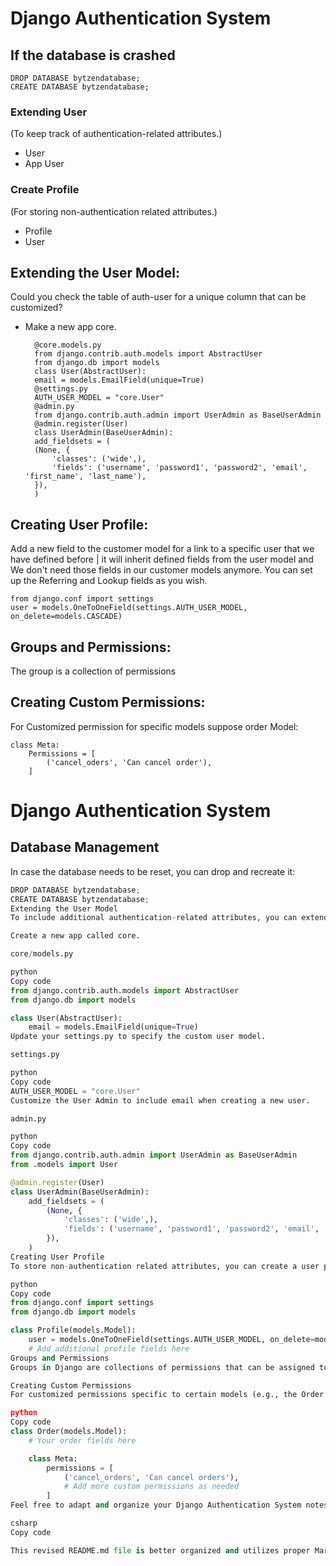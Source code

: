 # Django Authentication System
## If the database is crashed
    DROP DATABASE bytzendatabase;
    CREATE DATABASE bytzendatabase;
### Extending User
(To keep track of authentication-related attributes.)
- User
- App User
### Create Profile
(For storing non-authentication related attributes.)
- Profile
- User
## Extending the User Model:
Could you check the table of auth-user for a unique column that can be customized?
- Make a new app core.

        @core.models.py
        from django.contrib.auth.models import AbstractUser
        from django.db import models
        class User(AbstractUser):
        email = models.EmailField(unique=True)
        @settings.py
        AUTH_USER_MODEL = "core.User"
        @admin.py
        from django.contrib.auth.admin import UserAdmin as BaseUserAdmin
        @admin.register(User)
        class UserAdmin(BaseUserAdmin):
        add_fieldsets = (
        (None, {
            'classes': ('wide',),
            'fields': ('username', 'password1', 'password2', 'email', 'first_name', 'last_name'),
        }),
        )
## Creating User Profile:
Add a new field to the customer model for a link to a specific user that we have defined before | it will inherit defined fields from the user model and We don't need those fields in our customer models anymore. You can set up the Referring and Lookup fields as you wish.
      
    from django.conf import settings
    user = models.OneToOneField(settings.AUTH_USER_MODEL, on_delete=models.CASCADE)

## Groups and Permissions:
The group is a collection of permissions 

## Creating Custom Permissions:
For Customized permission for specific models
suppose order Model:

    class Meta:
        Permissions = [
            ('cancel_oders', 'Can cancel order'), 
        ]





# Django Authentication System

## Database Management
In case the database needs to be reset, you can drop and recreate it:

```python
DROP DATABASE bytzendatabase;
CREATE DATABASE bytzendatabase;
Extending the User Model
To include additional authentication-related attributes, you can extend the User model with a new app called "core."

Create a new app called core.

core/models.py

python
Copy code
from django.contrib.auth.models import AbstractUser
from django.db import models

class User(AbstractUser):
    email = models.EmailField(unique=True)
Update your settings.py to specify the custom user model.

settings.py

python
Copy code
AUTH_USER_MODEL = "core.User"
Customize the User Admin to include email when creating a new user.

admin.py

python
Copy code
from django.contrib.auth.admin import UserAdmin as BaseUserAdmin
from .models import User

@admin.register(User)
class UserAdmin(BaseUserAdmin):
    add_fieldsets = (
        (None, {
            'classes': ('wide',),
            'fields': ('username', 'password1', 'password2', 'email', 'first_name', 'last_name'),
        }),
    )
Creating User Profile
To store non-authentication related attributes, you can create a user profile. This profile will be linked to a specific user and inherit the defined fields from the user model.

python
Copy code
from django.conf import settings
from django.db import models

class Profile(models.Model):
    user = models.OneToOneField(settings.AUTH_USER_MODEL, on_delete=models.CASCADE)
    # Add additional profile fields here
Groups and Permissions
Groups in Django are collections of permissions that can be assigned to users.

Creating Custom Permissions
For customized permissions specific to certain models (e.g., the Order model), define them in the model's Meta class.

python
Copy code
class Order(models.Model):
    # Your order fields here

    class Meta:
        permissions = [
            ('cancel_orders', 'Can cancel orders'),
            # Add more custom permissions as needed
        ]
Feel free to adapt and organize your Django Authentication System notes using this structure. It should make your README.md more readable and understandable.

csharp
Copy code

This revised README.md file is better organized and utilizes proper Markdown syntax f




